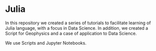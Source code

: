 # Julia

In this repository we created a series of tutorials to facilitate learning of Julia language, with a focus in Data Science.
In addition, we created a Script for Geophysics and a case of application to Data Science.

We use Scripts and Jupyter Notebooks.
